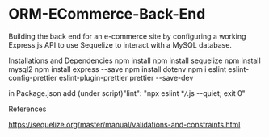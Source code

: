# ORM-ECommerce-Back-End

Building the back end for an e-commerce site by configuring a working Express.js API to use Sequelize to interact with a MySQL database.

Installations and Dependencies
npm install
npm install sequelize
npm install mysql2
npm install express --save
npm install dotenv
npm i eslint eslint-config-prettier eslint-plugin-prettier prettier --save-dev

in Package.json add (under script)"lint": "npx eslint \*_/_.js --quiet; exit 0"

References

https://sequelize.org/master/manual/validations-and-constraints.html
